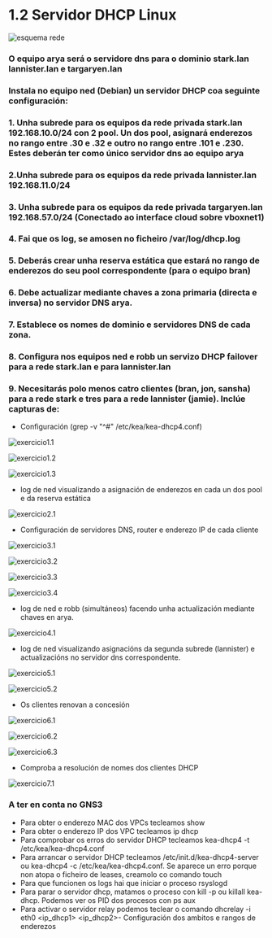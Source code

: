 # 1.2 Servidor DHCP Linux
![esquema rede](./imaxes/esquema_rede.png)

### O equipo arya será o servidore dns para o dominio stark.lan lannister.lan e targaryen.lan

### Instala no equipo ned (Debian) un servidor DHCP coa seguinte configuración:

### 1. Unha subrede para os equipos da rede privada stark.lan 192.168.10.0/24 con 2 pool. Un dos pool, asignará enderezos no rango entre .30 e .32 e outro no rango entre .101 e .230. Estes deberán ter como único servidor dns ao equipo arya

### 2.Unha subrede para os equipos da rede privada lannister.lan 192.168.11.0/24

### 3. Unha subrede para os equipos da rede privada targaryen.lan 192.168.57.0/24  (Conectado ao interface cloud sobre vboxnet1)

### 4. Fai que os log, se amosen no ficheiro /var/log/dhcp.log

### 5. Deberás crear unha reserva estática que estará no rango de enderezos do seu pool correspondente (para o equipo bran)

### 6. Debe actualizar mediante chaves a zona primaria (directa e inversa) no servidor DNS arya.

### 7. Establece os nomes de dominio e servidores DNS  de cada zona.

### 8. Configura nos equipos ned e robb un servizo DHCP failover para a rede stark.lan  e para lannister.lan

### 9. Necesitarás polo menos catro clientes (bran, jon, sansha) para a rede stark e tres para a  rede lannister (jamie). Inclúe capturas de:
- Configuración (grep -v "^#" /etc/kea/kea-dhcp4.conf)

![exercicio1.1](./imaxes/exercicio1.1.png)

![exercicio1.2](./imaxes/exercicio1.2.png)

![exercicio1.3](./imaxes/exercicio1.3.png)

- log de ned visualizando a asignación de enderezos en cada un dos pool e da reserva estática

![exercicio2.1](./imaxes/exercicio2.1.png)

- Configuración de servidores DNS, router e enderezo IP de cada cliente

![exercicio3.1](./imaxes/exercicio3.1.png)

![exercicio3.2](./imaxes/exercicio3.2.png)

![exercicio3.3](./imaxes/exercicio3.3.png)

![exercicio3.4](./imaxes/exercicio3.4.png)

- log de ned e robb (simultáneos) facendo unha actualización mediante chaves en arya.

![exercicio4.1](./imaxes/exercicio4.1.png)

- log de ned visualizando asignacións da segunda subrede (lannister) e actualizacións no servidor dns correspondente.

![exercicio5.1](./imaxes/exercicio5.1.png)

![exercicio5.2](./imaxes/exercicio5.2.png)

- Os clientes renovan a concesión

![exercicio6.1](./imaxes/exercicio6.1.png)

![exercicio6.2](./imaxes/exercicio6.2.png)

![exercicio6.3](./imaxes/exercicio6.3.png)

- Comproba a resolución de nomes dos clientes DHCP

![exercicio7.1](./imaxes/exercicio7.1.png)

### A ter en conta no GNS3

- Para obter o enderezo MAC dos VPCs tecleamos show
- Para obter o enderezo IP dos VPC tecleamos ip dhcp
- Para comprobar os erros do servidor DHCP tecleamos kea-dhcp4 -t /etc/kea/kea-dhcp4.conf
- Para arrancar o servidor DHCP tecleamos /etc/init.d/kea-dhcp4-server ou kea-dhcp4 -c /etc/kea/kea-dhcp4.conf.  Se aparece un erro porque non atopa o ficheiro de leases, creamolo co comando touch
- Para que funcionen os logs hai que iniciar o proceso rsyslogd
- Para parar o servidor dhcp, matamos o proceso con kill -p <pid>  ou killall kea-dhcp. Podemos ver os PID dos procesos con ps aux
- Para activar o servidor relay podemos teclear o comando dhcrelay -i eth0 <ip_dhcp1> <ip_dhcp2>- Configuración dos ambitos e rangos de enderezos



